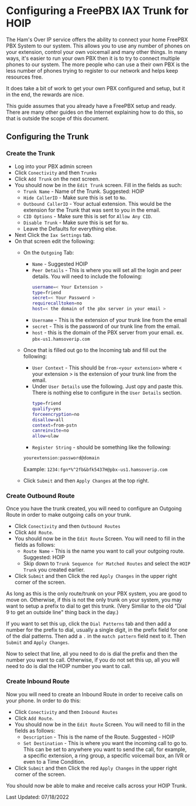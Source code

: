 # Configuring a FreePBX IAX Trunk for HOIP

The Ham's Over IP service offers the ability to connect your home FreePBX PBX System to our system. This allows you to use any number of phones on your extension, control your own voicemail and many other things. In many ways, it's easier to run your own PBX then it is to try to connect multiple phones to our system. The more people who can use a their own PBX is the less number of phones trying to register to our network and helps keep resources free. 

It does take a bit of work to get your own PBX configured and setup, but it in the end, the rewards are nice.

This guide assumes that you already have a FreePBX setup and ready. There are many other guides on the Internet explaining how to do this, so that is outside the scope of this document.

## Configuring the Trunk

### Create the Trunk

* Log into your PBX admin screen
* Click ```Conectivity``` and then ```Trunks```
* Click ```Add Trunk``` on the next screen.
* You should now be in the ```Edit Trunk``` screen. Fill in the fields as such:
    * ```Trunk Name``` - Name of the Trunk. Suggested: HOIP
    * ```Hide CallerID``` - Make sure this is set to ```No```.
    * ```Outbound CallerID``` - Your actual extension. This would be the extension for the Trunk that was sent to you in the email.
    * ```CID Options``` - Make sure this is set for ```Allow Any CID```.
    * ```Disable Trunk``` - Make sure this is set for ```No```.
    * Leave the Defaults for everything else.
* Next Click the ```Iax Settings``` tab.
* On that screen edit the following:
    * On the ```Outgoing``` Tab:
        * ```Name``` - Suggested HOIP
        * ```Peer Details``` - This is where you will set all the login and peer details. You will need to include the following:
            ```bash 
            username=< Your Extension >
            type=friend
            secret=< Your Password >
            requirecalltoken=no
            host=< the domain of the pbx server in your email >
            ```
        * ```Username``` - This is the extension of your trunk line from the email
        * ```secret``` - This is the password of our trunk line from the email.
        * ```host``` - this is the domain of the PBX server from your email. ex. ```pbx-us1.hamsoverip.com```

    * Once that is filled out go to the Incoming tab and fill out the following:
        * ```User Context``` - This should be ```from-<your extension>``` where < your extension > is the extension of your trunk line from the email.
        * Under ```User Details``` use the following. Just opy and paste this. There is nothing else to configure in the ```User Details``` section.
            ```bash
            type=friend
            qualify=yes
            forceencryption=no
            disallow=all
            context=from-pstn
            canreinvite=no
            allow=ulaw
            ```
        * ```Register String``` - should be something like the following:
        ```bash
        yourextension:password@domain
        ```
        Example: ```1234:fgn*%^2fb&bfk5437H@pbx-us1.hamsoverip.com```
    * Click ```Submit``` and then ```Apply Changes``` at the top right.

### Create Outbound Route

Once you have the trunk created, you will need to configure an Outgoing Route in order to make outgoing calls on your trunk.

* Click ```Conectivity``` and then ```Outbound Routes```
* Click ```Add Route```.
* You should now be in the ```Edit Route``` Screen. You will need to fill in the fields as follows:
    * ```Route Name``` - This is the name you want to call your outgoing route. Suggested: HOIP
    * Skip down to ```Trunk Sequence for Matched Routes``` and select the ```HOIP Trunk``` you created earlier.
* Click ```Submit``` and then Click the red ```Apply Changes``` in the upper right corner of the screen.

As long as this is the only route/trunk on your PBX system, you are good to move on. Otherwise, if this is not the only trunk on your system, you may want to setup a prefix to dial to get this trunk. (Very Similiar to the old "Dial 9 to get an outside line" thing back in the day.)

If you want to set this up, click the ```Dial Patterns``` tab and then add a number for the prefix to dial, usually a single digit, in the prefix field for one of the dial patterns. Then add a ```.``` in the ```match pattern``` field next to it. Then ```Submit``` and ```Apply Changes```.

Now to select that line, all you need to do is dial the prefix and then the number you want to call. Otherwise, if you do not set this up, all you will need to do is dial the HOIP number you want to call.

### Create Inbound Route

Now you will need to create an Inbound Route in order to receive calls on your phone. In order to do this:

* Click ```Conectivity``` and then ```Inbound Routes```
* Click ```Add Route```.
* You should now be in the ```Edit Route``` Screen. You will need to fill in the fields as follows:
    * ```Description``` - This is the name of the Route. Suggested - HOIP
    * ```Set Destination``` - This is where you want the incoming call to go to. This can be set to anywhere you want to send the call, for example, a specific extension, a ring group, a specific voicemail box, an IVR or even to a Time Condition.
* Click ```Submit``` and then Click the red ```Apply Changes``` in the upper right corner of the screen.

You should now be able to make and receive calls across your HOIP Trunk.

Last Updated: 07/18/2022